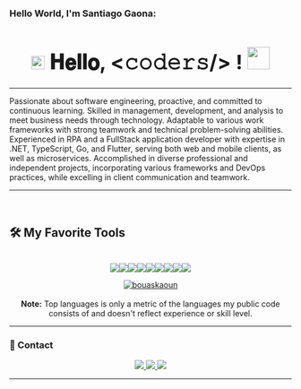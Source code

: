 ### Hello World, I'm Santiago Gaona:

<div align="center">
	<h1 style="font-size: 36px;"><img src="https://github.com/JayantGoel001/JayantGoel001/blob/master/GIF/Earth.gif" width="24px"> 𝐇𝐞𝐥𝐥𝐨, &lt;𝚌𝚘𝚍𝚎𝚛𝚜/&gt; ! <img src="https://github.com/JayantGoel001/JayantGoel001/blob/master/GIF/Hi.gif" width="40px">
</div>

<hr>
Passionate about software engineering, proactive, and committed to continuous learning. Skilled in management, development, and analysis to meet business needs through technology. Adaptable to various work frameworks with strong teamwork and technical problem-solving abilities. Experienced in RPA and a FullStack application developer with expertise in .NET, TypeScript, Go, and Flutter, serving both web and mobile clients, as well as microservices. Accomplished in diverse professional and independent projects, incorporating various frameworks and DevOps practices, while excelling in client communication and teamwork.
<hr>
<br>

## 🛠️ My Favorite Tools
<br>
<div style="display: flex; justify-content: center;">
  <img src="https://img.shields.io/badge/.NET-5C2D91?style=for-the-badge&logo=.net&logoColor=white"/>
  <img src="https://img.shields.io/badge/Go-00ADD8?style=for-the-badge&logo=go&logoColor=white"/>
  <img src="https://img.shields.io/badge/TypeScript-007ACC?style=for-the-badge&logo=typescript&logoColor=white"/>
  <img src="https://img.shields.io/badge/Next.js-000?logo=nextdotjs&logoColor=fff&style=for-the-badge"/>
  <img src="https://img.shields.io/badge/Node.js-43853D?style=for-the-badge&logo=node.js&logoColor=white"/>
  <img src="https://img.shields.io/badge/Flutter-02569B?style=for-the-badge&logo=flutter&logoColor=white"/>
  <img src="https://img.shields.io/badge/MySQL-00000F?style=for-the-badge&logo=mysql&logoColor=white"/>
  <img src="https://img.shields.io/badge/MongoDB-4EA94B?style=for-the-badge&logo=mongodb&logoColor=white"/>
  <img src="https://img.shields.io/badge/docker-%230db7ed.svg?style=for-the-badge&logo=docker&logoColor=white"/>
</div>

 <p align="center">
	<a href="https://github.com/SantiagoGaonaC">
	<img src="https://github-readme-stats.vercel.app/api/top-langs/?username=SantiagoGaonaC&langs_count=16&layout=compact&theme=dark" alt="bouaskaoun">
	</a>
	<br/>
<br/>
<b>Note:</b> Top languages is only a metric of the languages my public code consists of and doesn't reflect experience or skill level.
</p>

<hr>

### 📩 Contact

<p align="center">
  <a href="https://www.linkedin.com/in/santiago-gaona-carvajal/">
    <img src="https://img.shields.io/badge/LinkedIn-0077B5?style=for-the-badge&logo=linkedin&logoColor=white"/>
  </a>
   <a href="mailto:santigaona17@gmail.com" target="_blank">
    <img src="https://img.shields.io/badge/Gmail-D14836?style=for-the-badge&logo=gmail&logoColor=white"/>
  </a>
  <a href="mailto:sgaonacarvajal@outlook.com" target="_blank">
    <img src="https://img.shields.io/badge/Microsoft_Outlook-0078D4?style=for-the-badge&logo=microsoft-outlook&logoColor=white"/>
  </a>
</p>
<hr>
